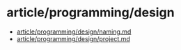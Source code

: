 # article/programming/design

- [article/programming/design/naming.md](naming.md)
- [article/programming/design/project.md](project.md)
